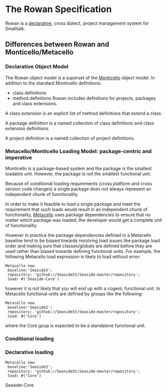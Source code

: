# The Rowan Specification
Rowan is a [declarative][1], cross dialect, project management system for Smalltalk.

## Differences between Rowan and Monticello/Metacello

### Declarative Object Model
The Rowan object model is a superset of the [Monticello][2] object model.
In addition to the standard Monticello definitions:
- class definitions
- method definitions
Rowan includes definitions for projects, packages and class extensions.

A class extension is an explicit list of method definitions that extend a class.

A package definition is a named collection of class definitions and class extension definitions.

A project definition is a named collection of project definitions.

### Metacello/Monticello Loading Model: package-centric and imperative
Monticello is a package-based system and the package is the smallest loadable unit.
However, the package is not the smallest functional unit.

Because of conditional loading requirements (cross platform and cross version code changes) a single package does not always represent an independent chunk of functionality. 

In order to make it feasible to load a single package and meet the requirement that such loads would result in an independent chunk of functionality, [Metacello][3] uses package dependencies to ensure that no matter which package was loaded, the developer would get a complete unit of functionality.

However in practice the package dependencies defined in a Metacello baseline tend to be biased towards resolving load issues like package load order and making sure that classes/globals are defined before they are used rather than biased towards defining functional units.
For example, the following Metacello load expression is likely to load without error:
```smalltalk
Metacello new
 baseline:'Seaside3';
 repository: 'github://SeasideSt/Seaside:master/repository';
 load: #('Seaside-Core')
```
however it is not likely that you will end up with a cogent, functional unit.
In Metacello functional units are defined by groups like the following:
```smalltalk
Metacello new
 baseline:'Seaside3';
 repository: 'github://SeasideSt/Seaside:master/repository';
 load: #('Core')
```
where the Core goup is expected to be a standalone functional unit.


### Conditional loading

### Declarative loading

```smalltalk
Metacello new
 baseline:'Seaside3';
 repository: 'github://SeasideSt/Seaside:master/repository';
 load: #('Core')
```

Seaside-Core
 

[1]: http://www.smalltalksystems.com/publications/_awss97/SSDCL1.HTM
[2]: http://www.wiresong.ca/monticello/
[3]: https://github.com/Metacello/metacello

